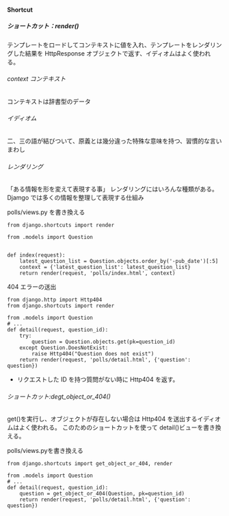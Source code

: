 #### Shortcut

##### ショートカット：render()

テンプレートをロードしてコンテキストに値を入れ、テンプレートをレンダリングした結果を HttpResponse オブジェクトで返す、イディオムはよく使われる。

###### context コンテキスト

コンテキストは辞書型のデータ

###### イディオム

二、三の語が結びついて、原義とは幾分違った特殊な意味を持つ、習慣的な言いまわし

###### レンダリング

「ある情報を形を変えて表現する事」
レンダリングにはいろんな種類がある。
Djamgo では多くの情報を整理して表現する仕組み

polls/views.py を書き換える

```
from django.shortcuts import render

from .models import Question


def index(request):
    latest_question_list = Question.objects.order_by('-pub_date')[:5]
    context = {'latest_question_list': latest_question_list}
    return render(request, 'polls/index.html', context)
```

404 エラーの送出

```
from django.http import Http404
from django.shortcuts import render

from .models import Question
# ...
def detail(request, question_id):
    try:
        question = Question.objects.get(pk=question_id)
    except Question.DoesNotExist:
        raise Http404("Question does not exist")
    return render(request, 'polls/detail.html', {'question': question})
```

- リクエストした ID を持つ質問がない時に Http404 を返す。

###### ショートカット:degt_object_or_404()

get()を実行し、オブジェクトが存在しない場合は Http404 を送出するイディオムはよく使われる。
このためのショートカットを使って detail()ビューを書き換える。

polls/views.pyを書き換える
```
from django.shortcuts import get_object_or_404, render

from .models import Question
# ...
def detail(request, question_id):
    question = get_object_or_404(Question, pk=question_id)
    return render(request, 'polls/detail.html', {'question': question})
```
